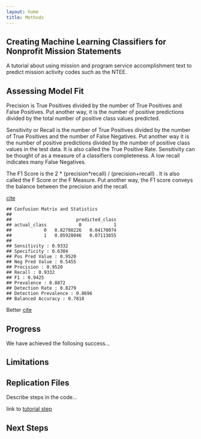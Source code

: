 ```yaml
---
layout: home
title: Methods
---
```


## Creating Machine Learning Classifiers for Nonprofit Mission Statements

A tutorial about using mission and program service accomplishment text to predict mission activity codes such as the NTEE.

## Assessing Model Fit

Precision is True Positives divided by the number of True Positives and False Positives. Put another way, it is the number of positive predictions divided by the total number of positive class values predicted.

Sensitivity or Recall is the number of True Positives divided by the number of True Positives and the number of False Negatives. Put another way it is the number of positive predictions divided by the number of positive class values in the test data. It is also called the True Positive Rate. Sensitivity can be thought of as a measure of a classifiers completeness. A low recall indicates many False Negatives.

The F1 Score is the 2 * (precision*recall) / (precision+recall) . It is also called the F Score or the F Measure. Put another way, the F1 score conveys the balance between the precision and the recall.

[cite](https://machinelearningmastery.com/classification-accuracy-is-not-enough-more-performance-measures-you-can-use/)


```
## Confusion Matrix and Statistics
##
##                        predicted_class
## actual_class            0            1
##            0   0.82788226   0.04170074
##            1   0.05928046   0.07113655
##
## Sensitivity : 0.9332
## Specificity : 0.6304
## Pos Pred Value : 0.9520
## Neg Pred Value : 0.5455
## Precision : 0.9520
## Recall : 0.9332
## F1 : 0.9425
## Prevalence : 0.8872
## Detection Rate : 0.8279
## Detection Prevalence : 0.8696
## Balanced Accuracy : 0.7818 
```

Better [cite](https://classeval.wordpress.com/introduction/basic-evaluation-measures/)


## Progress

We have achieved the follosing success...

## Limitations


## Replication Files

Describe steps in the code...

link to [tutorial step](specification-part-I.html)



## Next Steps
